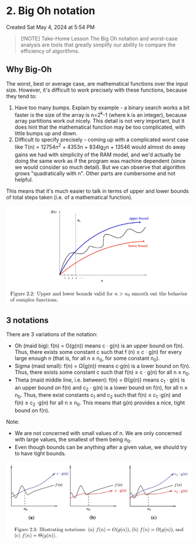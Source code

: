 # 2. Big Oh notation
Created Sat May 4, 2024 at 5:54 PM


> [!NOTE] Take-Home Lesson
> The Big Oh notation and worst-case analysis are tools that greatly simplify our ability to compare the efficiency of algorithms.

## Why Big-Oh
The worst, best or average case, are mathematical functions over the input size.
However, it's difficult to work precisely with these functions, because they tend to:
1. Have too many bumps. Explain by example - a binary search works a bit faster is the size of the array is n=2<sup>k</sup>-1 (where k is an integer), because array partitions work out nicely. This detail is not very important, but it does hint that the mathematical function may be too complicated, with little bumps up and down.
2. Difficult to specify precisely - coming up with a complicated worst case like
	T(n) = 12754n<sup>2</sup> + 4353n + 834lg<sub>2</sub>n + 13546
	would almost do away gains we had with simplicity of the RAM model, and we'd actually be doing the same work as if the program was machine dependent (since we would consider so much detail). But we can observe that algorithm grows "quadratically with n". Other parts are cumbersome and not helpful.

This means that it's much easier to talk in terms of upper and lower bounds of total steps taken (i.e. of a mathematical function).

![](../../../../assets/2-Big-Oh-notation-image-1-23f8dd9b.png)
## 3 notations
There are 3 variations of the notation:
- Oh (maid big): f(n) = O(g(n)) means c · g(n) is an upper bound on f(n). Thus, there exists some constant c such that f (n) ≤ c · g(n) for every large enough n (that is, for all n ≥ n<sub>0</sub>, for some constant n<sub>0</sub>).
- Sigma (maid small): f(n) = Ω(g(n)) means c·g(n) is a lower bound on f(n). Thus, there exists some constant c such that f(n) ≥ c · g(n) for all n ≥ n<sub>0</sub>.
- Theta (maid middle line, i.e. between): f(n) = Θ(g(n)) means c<sub>1</sub> · g(n) is an upper bound on f(n) and c<sub>2</sub> · g(n) is a lower bound on f(n), for all n ≥ n<sub>0</sub>. Thus, there exist constants c<sub>1</sub> and c<sub>2</sub> such that f(n) ≤ c<sub>1</sub> ·g(n) and f(n) ≥ c<sub>2</sub> ·g(n) for all n ≥ n<sub>0</sub>. This means that g(n) provides a nice, tight bound on f(n).

Note:
- We are not concerned with small values of n. We are only concerned with large values, the smallest of them being n<sub>0</sub>.
- Even though bounds can be anything after a given value, we should try to have tight bounds.

![](../../../../assets/2-Big-Oh-notation-image-2-23f8dd9b.png)